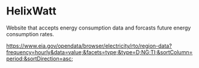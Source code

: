 # HelixWatt
Website that accepts energy consumption data and forcasts future energy consumption rates.


https://www.eia.gov/opendata/browser/electricity/rto/region-data?frequency=hourly&data=value;&facets=type;&type=D;NG;TI;&sortColumn=period;&sortDirection=asc;
